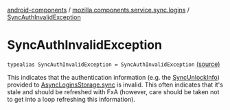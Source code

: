 [android-components](../index.md) / [mozilla.components.service.sync.logins](index.md) / [SyncAuthInvalidException](./-sync-auth-invalid-exception.md)

# SyncAuthInvalidException

`typealias SyncAuthInvalidException = SyncAuthInvalidException` [(source)](https://github.com/mozilla-mobile/android-components/blob/master/components/service/sync-logins/src/main/java/mozilla/components/service/sync/logins/SyncableLoginsStorage.kt#L61)

This indicates that the authentication information (e.g. the [SyncUnlockInfo](-sync-unlock-info.md))
provided to [AsyncLoginsStorage.sync](#) is invalid. This often indicates that it's
stale and should be refreshed with FxA (however, care should be taken not to
get into a loop refreshing this information).

